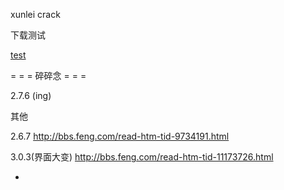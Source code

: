 
xunlei crack

下载测试

[test](http://ed2k://|file|欢乐合唱团.Glee.S01E01.Chi_Eng.HDTVrip.624X352-YYeTs人人影视.rmvb|175990697|9904fcde21815bc34b598822da4b2803|h=sm5yds3oushqzgf2xxadlerzymcwkvtd|/)

= = = 碎碎念 = = =

2.7.6 (ing)

其他

2.6.7
http://bbs.feng.com/read-htm-tid-9734191.html

3.0.3(界面大变)
http://bbs.feng.com/read-htm-tid-11173726.html


-
